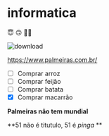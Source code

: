 # informatica

:innocent: :upside_down_face: :face_with_spiral_eyes:

![download](https://user-images.githubusercontent.com/129512938/234317212-5a30da02-d37d-43a7-85e6-ae95aa9fbf7a.png)

https://www.palmeiras.com.br/

- [ ] Comprar arroz
- [ ] Comprar feijão
- [ ] Comprar batata
- [x] Comprar macarrão

**Palmeiras não tem mundial**

**51 não é titutulo, 51 é _pinga_ **
